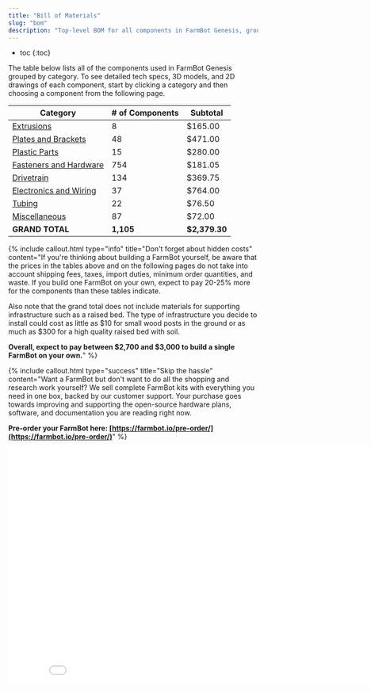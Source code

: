 ```yaml
---
title: "Bill of Materials"
slug: "bom"
description: "Top-level BOM for all components in FarmBot Genesis, grouped by category"
---
```


* toc
{:toc}

The table below lists all of the components used in FarmBot Genesis grouped by category. To see detailed tech specs, 3D models, and 2D drawings of each component, start by clicking a category and then choosing a component from the following page.

|Category                      |# of Components               |Subtotal                      |
|------------------------------|------------------------------|------------------------------|
|[Extrusions](bom/extrusions.md)  |8                             |$165.00
|[Plates and Brackets](bom/plates-and-brackets.md)|48                            |$471.00
|[Plastic Parts](bom/plastic-parts.md)|15                            |$280.00
|[Fasteners and Hardware](bom/fasteners-and-hardware.md)|754                           |$181.05
|[Drivetrain](bom/drivetrain.md)  |134                           |$369.75
|[Electronics and Wiring](bom/electronics-and-wiring.md)|37                            |$764.00
|[Tubing](bom/tubing.md)          |22                            |$76.50
|[Miscellaneous](bom/miscellaneous.md)|87                            |$72.00
|**GRAND TOTAL**               |**1,105**                     |**$2,379.30**



{%
include callout.html
type="info"
title="Don't forget about hidden costs"
content="If you're thinking about building a FarmBot yourself, be aware that the prices in the tables above and on the following pages do not take into account shipping fees, taxes, import duties, minimum order quantities, and waste. If you build one FarmBot on your own, expect to pay 20-25% more for the components than these tables indicate.

Also note that the grand total does not include materials for supporting infrastructure such as a raised bed. The type of infrastructure you decide to install could cost as little as $10 for small wood posts in the ground or as much as $300 for a high quality raised bed with soil.

**Overall, expect to pay between $2,700 and $3,000 to build a single FarmBot on your own.**"
%}



{%
include callout.html
type="success"
title="Skip the hassle"
content="Want a FarmBot but don't want to do all the shopping and research work yourself? We sell complete FarmBot kits with everything you need in one box, backed by our customer support. Your purchase goes towards improving and supporting the open-source hardware plans, software, and documentation you are reading right now.

**Pre-order your FarmBot here: [https://farmbot.io/pre-order/](https://farmbot.io/pre-order/)**"
%}



<iframe class="embedly-embed" src="//cdn.embedly.com/widgets/media.html?src=https%3A%2F%2Fwww.youtube.com%2Fembed%2F_jw98qozK4s%3Ffeature%3Doembed&url=http%3A%2F%2Fwww.youtube.com%2Fwatch%3Fv%3D_jw98qozK4s&image=https%3A%2F%2Fi.ytimg.com%2Fvi%2F_jw98qozK4s%2Fhqdefault.jpg&key=02466f963b9b4bb8845a05b53d3235d7&type=text%2Fhtml&schema=youtube" width="854" height="480" scrolling="no" frameborder="0" allowfullscreen></iframe>

